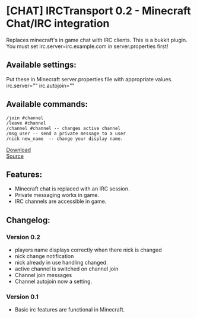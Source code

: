 [CHAT] IRCTransport 0.2 - Minecraft Chat/IRC integration
=============================================================

Replaces minecraft's in game chat with IRC clients.
This is a bukkit plugin.  
You must set irc.server=irc.example.com in server.properties first!

Available settings:
------------------
Put these in Minecraft server.properties file with appropriate values.
    irc.server=""
    irc.autojoin=""

Available commands:
-------------------
    /join #channel
    /leave #channel
    /channel #channel -- changes active channel
    /msg user -- send a private message to a user
    /nick new_name  -- change your display name.

[Download](https://github.com/downloads/hef/IRCTransport/IRCTransport-v0.2.jar)  
[Source](https://github.com/hef/IRCTransport)

Features:
---------
  * Minecraft chat is replaced with an IRC session.
  * Private messaging works in game.
  * IRC channels are accessible in game.

Changelog:
----------
### Version 0.2
  * players name displays correctly when there nick is changed
  * nick change notification
  * nick already in use handling changed.
  * active channel is switched on channel join
  * Channel join messages
  * Channel autojoin now a setting.

### Version 0.1
  * Basic irc features are functional in Minecraft.
